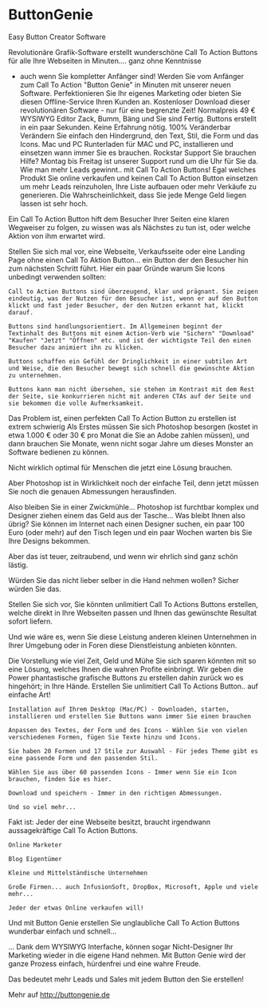 # ButtonGenie
Easy Button Creator Software

Revolutionäre Grafik-Software erstellt wunderschöne Call To Action Buttons für alle Ihre Webseiten in Minuten.... ganz ohne Kenntnisse
- auch wenn Sie kompletter Anfänger sind!
Werden Sie vom Anfänger zum Call To Action "Button Genie" in Minuten mit unserer neuen Software.
 Perfektionieren Sie Ihr eigenes Marketing oder bieten Sie diesen Offline-Service Ihren Kunden an.
Kostenloser Download dieser revolutionären Software - nur für eine begrenzte Zeit!
Normalpreis 49 €
WYSIWYG Editor
Zack, Bumm, Bäng und Sie sind Fertig. Buttons erstellt in ein paar Sekunden. Keine Erfahrung nötig.
100% Veränderbar
Verändern Sie einfach den Hindergrund, den Text, Stil, die Form und das Icons.
Mac und PC
Runterladen für MAC und PC, installieren und einsetzen wann immer Sie es brauchen. 
Rockstar Support
Sie brauchen Hilfe? Montag bis Freitag ist unserer Support rund um die Uhr für Sie da.
Wie man mehr Leads gewinnt.. mit Call To Action Buttons!
Egal welches Produkt Sie online verkaufen und keinen Call To Action Button einsetzen um mehr Leads reinzuholen, Ihre Liste aufbauen oder mehr Verkäufe zu generieren. Die Wahrscheinlichkeit, dass Sie jede Menge Geld liegen lassen ist sehr hoch.

Ein Call To Action Button hift dem Besucher Ihrer Seiten eine klaren Wegweiser zu folgen, zu wissen was als Nächstes zu tun ist, oder welche Aktion von ihm erwartet wird.

Stellen Sie sich mal vor, eine Webseite, Verkaufsseite oder eine Landing Page ohne einen Call To Aktion Button... ein Button der den Besucher hin zum nächsten Schritt führt.
Hier ein paar Gründe warum Sie Icons unbedingt verwenden sollten:

    Call to Action Buttons sind überzeugend, klar und prägnant. Sie zeigen eindeutig, was der Nutzen für den Besucher ist, wenn er auf den Button klickt und fast jeder Besucher, der den Nutzen erkannt hat, klickt darauf.

    Buttons sind handlungsorientiert. Im Allgemeinen beginnt der Textinhalt des Buttons mit einem Action-Verb wie "Sichern" "Download" "Kaufen" "Jetzt" "Öffnen" etc. und ist der wichtigste Teil den einen Besucher dazu animiert ihn zu klicken.

    Buttons schaffen ein Gefühl der Dringlichkeit in einer subtilen Art und Weise, die den Besucher bewegt sich schnell die gewünschte Aktion zu unternehmen.

    Buttons kann man nicht übersehen, sie stehen im Kontrast mit dem Rest der Seite, sie konkurrieren nicht mit anderen CTAs auf der Seite und sie bekommen die volle Aufmerksamkeit.

Das Problem ist, einen perfekten Call To Action Button zu erstellen ist extrem schwierig
Als Erstes müssen Sie sich Photoshop besorgen (kostet in etwa 1.000 € oder 30 € pro Monat die Sie an Adobe zahlen müssen), und dann brauchen Sie Monate, wenn nicht sogar Jahre um dieses Monster an Software bedienen zu können.

Nicht wirklich optimal für Menschen die jetzt eine Lösung brauchen.

Aber Photoshop ist in Wirklichkeit noch der einfache Teil, denn jetzt müssen Sie noch die genauen Abmessungen herausfinden.

Also bleiben Sie in einer Zwickmühle...
Photoshop ist furchtbar komplex und Designer ziehen einem das Geld aus der Tasche...
Was bleibt Ihnen also übrig? Sie können im Internet nach einen Designer suchen, ein paar 100 Euro (oder mehr) auf den Tisch legen und ein paar Wochen warten bis Sie Ihre Designs bekommen.

Aber das ist teuer, zeitraubend, und wenn wir ehrlich sind ganz schön lästig.

Würden Sie das nicht lieber selber in die Hand nehmen wollen? Sicher würden Sie das.

Stellen Sie sich vor, Sie könnten unlimitiert Call To Actions Buttons erstellen, welche direkt in Ihre Webseiten passen und Ihnen das gewünschte Resultat sofort liefern.

Und wie wäre es, wenn Sie diese Leistung anderen kleinen Unternehmen in Ihrer Umgebung oder in Foren diese Dienstleistung anbieten könnten.

Die Vorstellung wie viel Zeit, Geld und Mühe Sie sich sparen könnten mit so eine Lösung, welches Ihnen die wahren Profite einbringt.
Wir geben die Power phantastische grafische Buttons zu erstellen dahin zurück wo es hingehört; in Ihre Hände.
Erstellen Sie unlimitiert Call To Actions Button.. auf einfache Art!

    Installation auf Ihrem Desktop (Mac/PC) - Downloaden, starten, installieren und erstellen Sie Buttons wann immer Sie einen brauchen

    Anpassen des Textes, der Form und des Icons - Wählen Sie von vielen verschiedenen Formen, fügen Sie Texte hinzu und Icons.

    Sie haben 20 Formen und 17 Stile zur Auswahl - Für jedes Theme gibt es eine passende Form und den passenden Stil.

    Wählen Sie aus über 60 passenden Icons - Immer wenn Sie ein Icon brauchen, finden Sie es hier.

    Download und speichern - Immer in den richtigen Abmessungen.

    Und so viel mehr...

Fakt ist:
Jeder der eine Webseite besitzt, braucht irgendwann
aussagekräftige Call To Action Buttons.

    Online Marketer

    Blog Eigentümer

    Kleine und Mittelständische Unternehmen

    Große Firmen... auch InfusionSoft, DropBox, Microsoft, Apple und viele mehr...

    Jeder der etwas Online verkaufen will!

Und mit Button Genie erstellen Sie unglaubliche Call To Action Buttons wunderbar einfach und schnell...

... Dank dem WYSIWYG Interfache, können sogar Nicht-Designer Ihr Marketing wieder in die eigene Hand nehmen. Mit Button Genie wird der ganze Prozess einfach, hürdenfrei und eine wahre Freude.

Das bedeutet mehr Leads und Sales mit jedem Button den Sie erstellen!

Mehr auf http://buttongenie.de
